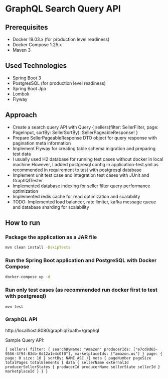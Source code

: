 # GraphQL  Search Query API

## Prerequisites

* Docker 19.03.x (for production level readiness)
* Docker Compose 1.25.x
* Maven 3

## Used Technologies
* Spring Boot 3
* PostgresSQL (for production level readiness)
* Spring Boot Jpa
* Lombok
* Flyway

## Approach
* Create a search query API with Query { sellers(filter: SellerFilter, page: PageInput,  sortBy: SellerSortBy): SellerPageableResponse! }
* Prepare SellerPageableResponse DTO object for query response with pagination meta information
* Implement Flyway for creating table schema migration and preparing test data
* I usually used H2 database for running test cases without docker in local machine.However, I added postgresql config in application-test.yml as recommended in requirement to test with postgresql database
* Implement unit test case and integration test cases with JUnit and GraphQlTester
* Implemented database indexing for seller filter query performance optimization
* Implemented redis cache for read optimization and scalability
* TODO: Implemented load balancer, rate limiter, kafka message queue and database sharding for scalability

## How to run

### Package the application as a JAR file

```sh
mvn clean install -DskipTests
```

### Run the Spring Boot application and PostgreSQL with Docker Compose

```sh
docker-compose up -d
```

### Run only test cases (as recommended run docker first to test with postgresql)

```sh
mvn test
```


### GraphQL API
http://localhost:8080/graphiql?path=/graphql

Sample Query API:

`{
    sellers(
        filter: {
            searchByName: "Amazon"
            producerIds: ["e7cd8d65-9556-4f94-83db-0d12a1e4c0f0"],
            marketplaceIds: ["amazon.us"]
        }
        page: {
            page: 0
            size: 10
        }
        sortBy: NAME_ASC
        ){
        meta {
            pageNumber
            pageSize
            totalPages
            totalElements
        }
        data {
            sellerName
            externalId
            producerSellerStates {
                producerId
                producerName
                sellerState
                sellerId
            }
            marketplaceId
        }
    }
}`

